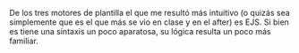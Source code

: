 De los tres motores de plantilla el que me resultó más intuitivo (o quizás sea simplemente que es el que más se vio en clase y en el after) es EJS. Si bien es tiene una sintaxis un poco aparatosa, su lógica resulta un poco más familiar.